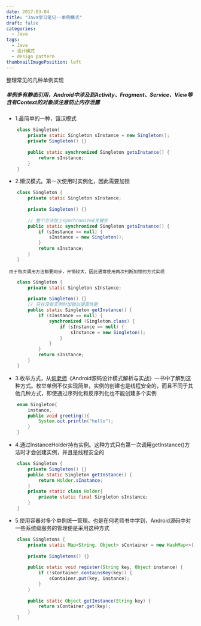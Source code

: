 ```yaml
---
date: 2017-03-04
title: "Java学习笔记--单例模式"
draft: false
categories:
  - Java
tags:
  - Java
  - 设计模式
  - design pattern
thumbnailImagePosition: left
---
```



整理常见的几种单例实现
 
<!--more-->


##### 单例多有静态引用，Android中涉及到Activity、Fragment、Service、View等含有Context的对象须注意防止内存泄露

- 1.最简单的一种，饿汉模式
```java
    class Singleton{
        private static Singleton sInstance = new Singleton();
        private Singleton() {}
            
        public static synchronized Singleton getsInstance() {
            return sInstance;
        }
    }
```
    
- 2.懒汉模式。第一次使用时实例化，因此需要加锁
```java
    class Singleton {
        private static Singleton sInstance;
        
        private Singleton() {}
            
        // 整个方法加上synchronized关键字
        public static synchronized Singleton getsInstance() {
            if (sInstance == null) {
                sInstance = new Singleton();
            }
            return sInstance;
        }
    }
```       
     由于每次调用方法都要同步，开销较大，因此通常使用两次判断加锁的方式实现
```java 
    class Singleton {
        private static Singleton sInstance;
        
        private Singleton() {}
        // 只在没有实例时加锁以提高性能
        public static Singleton getInstance() {
            if (sInstance == null) {
                synchronized (Singleton.class) {
                    if (sInstance == null) {
                        sInstance = new Singleton();
                    }
                }
            }
            return sInstance;
        }
    }
```
- 3.枚举方式，从[何老师](https://github.com/hehonghui)《Android源码设计模式解析与实战》一书中了解到这种方式。枚举单例不仅实现简单，实例的创建也是线程安全的，而且不同于其他几种方式，即使通过序列化和反序列化也不能创建多个实例
```java
    enum Singleton{
        instance,
        public void greeting(){
            System.out.println("hello");
        }
    }
```    
- 4.通过InstanceHolder持有实例。这种方式只有第一次调用getInstance()方法时才会创建实例，并且是线程安全的
```java
    class Singleton {
        private Singleton() {}
        public static Singleton getInstance() {
            return Holder.sInstance;
        }
        private static class Holder{
            private static final Singleton sInstance;
        }
    }
```        
- 5.使用容器对多个单例统一管理。也是在何老师书中学到，Android源码中对一些系统级服务的管理便是采用这种方式
```java
    class Singletons {
        private static Map<String, Object> sContainer = new HashMap<>();
        
        private Singletons() {}
        
        public static void register(String key, Object instance) {
            if (!sContainer.containsKey(key)) {
                sContainer.put(key, instance);
            }
        }
        
        public static Object getInstance(String key) {
            return sContainer.get(key);
        }
    }
```
